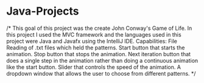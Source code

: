 # Java-Projects
/*
This goal of this project was the create John Conway's Game of Life.
In this project I used the MVC framework and the languages used in this project were Java and Javafx using the IntelliJ IDE.
Capabilities:
  File Reading of .txt files which held the patterns.
  Start button that starts the animation.
  Stop button that stops the animation.
  Next iteration button that does a single step in the animation rather than doing a continuous animation like the start    button.
  Slider that controls the speed of the animation.
  A dropdown window that allows the user to choose from different patterns.
  */
